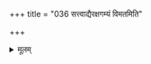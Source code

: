+++
title = "036 सत्त्वाद्यैरक्षगम्यं विमतमिति"

+++
<details><summary>मूलम्</summary>

सत्त्वाद्यैरक्षगम्यं विमतमिति वदन् वक्तु बाधं विपक्षे श्रुत्यालम्बे तु सैव प्रसजति शरणं तादृशादृष्टसिद्धौ ।  
अध्यक्षं लौकिकं चेदधिगतिविहतं भावनोत्थं न युक्तं नित्यं त्वक्षानपेक्षं निरुपधिरिह ते दुर्वचोऽक्षप्रकर्षः ॥ ३६ ॥
</details>